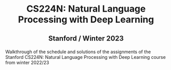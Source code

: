 # <p align="center">CS224N: Natural Language Processing with Deep Learning</p>
## <p align="center">Stanford / Winter 2023</p>
Walkthrough of the schedule and solutions of the assignments of the Stanford CS224N: Natural Language Processing with Deep Learning course from winter 2022/23
